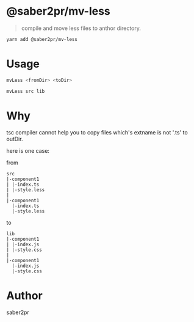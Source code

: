 # @saber2pr/mv-less

> compile and move less files to anthor directory.

```bash
yarn add @saber2pr/mv-less
```

# Usage

```bash
mvLess <fromDir> <toDir>

mvLess src lib
```

# Why

tsc compiler cannot help you to copy files which's extname is not '.ts' to outDir.

here is one case:

from

```
src
|-component1
| |-index.ts
| |-style.less
|
|-component1
  |-index.ts
  |-style.less
```

to

```
lib
|-component1
| |-index.js
| |-style.css
|
|-component1
  |-index.js
  |-style.css

```

# Author

saber2pr
